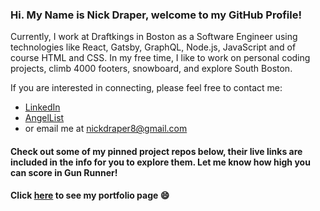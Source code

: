 ### Hi. My Name is Nick Draper, welcome to my GitHub Profile!
Currently, I work at Draftkings in Boston as a Software Engineer using technologies like React, Gatsby, GraphQL, Node.js, JavaScript and of course HTML and CSS. In my free time, I like to work on personal coding projects, climb 4000 footers, snowboard, and explore South Boston.

If you are interested in connecting, please feel free to contact me:
- [LinkedIn](https://www.linkedin.com/in/nicholas-draper/)
- [AngelList](https://angel.co/u/nicholas-draper-2)
- or email me at nickdraper8@gmail.com

#### Check out some of my pinned project repos below, their live links are included in the info for you to explore them. Let me know how high you can score in Gun Runner!
#### Click [here](https://nickdraper8.github.io/portfolio-page/) to see my portfolio page 😄
